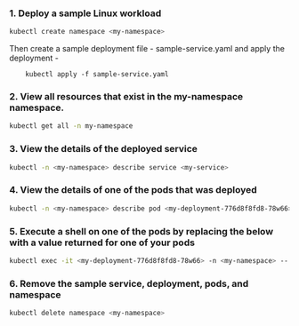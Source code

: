 ### 1. Deploy a sample Linux workload

```sh
kubectl create namespace <my-namespace>
```
Then create a sample deployment file - sample-service.yaml and apply the deployment -
```
	kubectl apply -f sample-service.yaml
```

### 2. View all resources that exist in the my-namespace namespace.

```sh
kubectl get all -n my-namespace
```

### 3. View the details of the deployed service
```sh
kubectl -n <my-namespace> describe service <my-service>
```

### 4. View the details of one of the pods that was deployed

```sh
kubectl -n <my-namespace> describe pod <my-deployment-776d8f8fd8-78w66>
```

### 5. Execute a shell on one of the pods by replacing the <value> below with a value returned for one of your pods
```sh
kubectl exec -it <my-deployment-776d8f8fd8-78w66> -n <my-namespace> -- /bin/bash
```

### 6. Remove the sample service, deployment, pods, and namespace
```sh
kubectl delete namespace <my-namespace>
```
